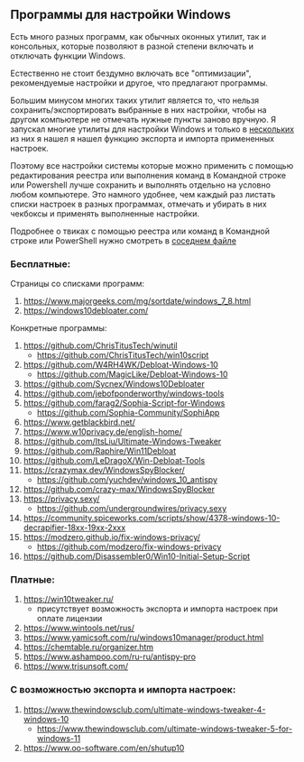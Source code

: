 ## Программы для настройки Windows

Есть много разных программ, как обычных оконных утилит, так и консольных, которые позволяют в разной степени включать и отключать функции Windows.

Естественно не стоит бездумно включать все "оптимизации", рекомендуемые настройки и другое, что предлагают программы.

Большим минусом многих таких утилит является то, что нельзя сохранить/экспортировать выбранные в них настройки, чтобы на другом компьютере не отмечать нужные пункты заново вручную. Я запускал многие утилиты для настройки Windows и только в [нескольких](#с-возможностью-экспорта-и-импорта-настроек) из них я нашел я нашел функцию экспорта и импорта примененных настроек.

Поэтому все настройки системы которые можно применить с помощью редактирования реестра или выполнения команд в Командной строке или Powershell лучше сохранить и выполнять отдельно на условно любом компьютере. Это намного удобнее, чем каждый раз листать списки настроек в разных программах, отмечать и убирать в них чекбоксы и применять выполненные настройки.

Подробнее о твиках с помощью реестра или команд в Командной строке или PowerShell нужно смотреть в [соседнем файле](./Все%20от%20твиках.md)

### Бесплатные:

Страницы со списками программ:

1. https://www.majorgeeks.com/mg/sortdate/windows_7_8.html
2. https://windows10debloater.com/

Конкретные программы:

1. https://github.com/ChrisTitusTech/winutil
    - https://github.com/ChrisTitusTech/win10script
2. https://github.com/W4RH4WK/Debloat-Windows-10
    - https://github.com/MagicLike/Debloat-Windows-10
3. https://github.com/Sycnex/Windows10Debloater
4. https://github.com/jebofponderworthy/windows-tools
5. https://github.com/farag2/Sophia-Script-for-Windows
    - https://github.com/Sophia-Community/SophiApp
6. https://www.getblackbird.net/
7. https://www.w10privacy.de/english-home/
8. https://github.com/ItsLiu/Ultimate-Windows-Tweaker
9. https://github.com/Raphire/Win11Debloat
10. https://github.com/LeDragoX/Win-Debloat-Tools
11. https://crazymax.dev/WindowsSpyBlocker/
    - https://github.com/yuchdev/windows_10_antispy
12. https://github.com/crazy-max/WindowsSpyBlocker
13. https://privacy.sexy/
    - https://github.com/undergroundwires/privacy.sexy
14. https://community.spiceworks.com/scripts/show/4378-windows-10-decrapifier-18xx-19xx-2xxx
15. https://modzero.github.io/fix-windows-privacy/
    - https://github.com/modzero/fix-windows-privacy
16. https://github.com/Disassembler0/Win10-Initial-Setup-Script

### Платные:

1. https://win10tweaker.ru/
   - присутствует возможность экспорта и импорта настроек при оплате лицензии
2. https://www.wintools.net/rus/
3. https://www.yamicsoft.com/ru/windows10manager/product.html
4. https://chemtable.ru/organizer.htm
5. https://www.ashampoo.com/ru-ru/antispy-pro
6. https://www.trisunsoft.com/

### С возможностью экспорта и импорта настроек:

1. https://www.thewindowsclub.com/ultimate-windows-tweaker-4-windows-10
   - https://www.thewindowsclub.com/ultimate-windows-tweaker-5-for-windows-11
2. https://www.oo-software.com/en/shutup10